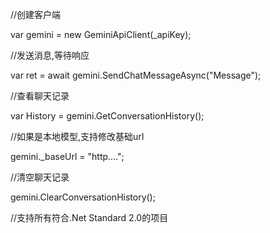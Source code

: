 //创建客户端

var gemini = new GeminiApiClient(_apiKey);

//发送消息,等待响应

var ret = await gemini.SendChatMessageAsync("Message");

//查看聊天记录

var History = gemini.GetConversationHistory();

//如果是本地模型,支持修改基础url

gemini._baseUrl = "http....";

//清空聊天记录

gemini.ClearConversationHistory();

//支持所有符合.Net Standard 2.0的项目
